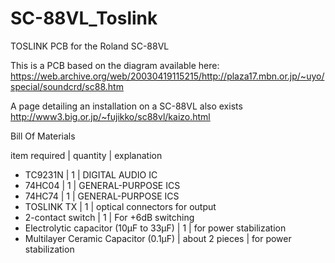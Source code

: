 # SC-88VL_Toslink
TOSLINK PCB for the Roland SC-88VL


This is a PCB based on the diagram available here: https://web.archive.org/web/20030419115215/http://plaza17.mbn.or.jp/~uyo/special/soundcrd/sc88.htm

A page detailing an installation on a SC-88VL also exists
http://www3.big.or.jp/~fujikko/sc88vl/kaizo.html

Bill Of Materials

item	required | quantity |	explanation
* TC9231N |	1 |	DIGITAL AUDIO IC
* 74HC04 | 1 | GENERAL-PURPOSE ICS
* 74HC74 | 1 | GENERAL-PURPOSE ICS
* TOSLINK TX | 1 | optical connectors for output
* 2-contact switch | 1 | For +6dB switching
* Electrolytic capacitor (10μF to 33μF) | 1 | for power stabilization
* Multilayer Ceramic Capacitor (0.1μF) | about 2 pieces | for power stabilization
